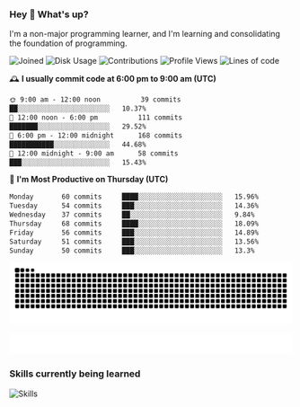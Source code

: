 ### Hey :wave: What's up?

I'm a non-major programming learner, and I'm learning and consolidating the foundation of programming.

<!--START_SECTION:waka-->
![Joined](http://img.shields.io/badge/Joined-7%20years%20ago-6D67E4?style=flat&labelColor=453C67)
![Disk Usage](http://img.shields.io/badge/Github%27s%20Storage-602.4%20MB-FD841F?style=flat&labelColor=E14D2A)
![Contributions](http://img.shields.io/badge/Contributions%20in%202023-499-7DCE13?style=flat&labelColor=2B7A0B)
![Profile Views](http://img.shields.io/badge/Profile%20Views-0-3AB4F2?style=flat&labelColor=0078AA)
![Lines of code](https://img.shields.io/badge/Lines%20of%20code-2%20Million%20Lines%20of%20code-FF8B8B?style=flat&labelColor=EB4747)

🕰️ **I usually commit code at 6:00 pm to 9:00 am (UTC)** 

```text
🌞 9:00 am - 12:00 noon          39 commits     ██░░░░░░░░░░░░░░░░░░░░░░░   10.37% 
🌆 12:00 noon - 6:00 pm          111 commits    ███████░░░░░░░░░░░░░░░░░░   29.52% 
🌃 6:00 pm - 12:00 midnight      168 commits    ███████████░░░░░░░░░░░░░░   44.68% 
🌙 12:00 midnight - 9:00 am      58 commits     ███░░░░░░░░░░░░░░░░░░░░░░   15.43%
```
📅 **I'm Most Productive on Thursday (UTC)** 

```text
Monday       60 commits     ████░░░░░░░░░░░░░░░░░░░░░   15.96% 
Tuesday      54 commits     ███░░░░░░░░░░░░░░░░░░░░░░   14.36% 
Wednesday    37 commits     ██░░░░░░░░░░░░░░░░░░░░░░░   9.84% 
Thursday     68 commits     ████░░░░░░░░░░░░░░░░░░░░░   18.09% 
Friday       56 commits     ███░░░░░░░░░░░░░░░░░░░░░░   14.89% 
Saturday     51 commits     ███░░░░░░░░░░░░░░░░░░░░░░   13.56% 
Sunday       50 commits     ███░░░░░░░░░░░░░░░░░░░░░░   13.3%
```

<!--END_SECTION:waka-->

![Snake animation](https://raw.githubusercontent.com/dirname/dirname/output/snake.svg)

![metrics](github-metrics.svg)

### Skills currently being learned

![Skills](https://skillicons.dev/icons?i=linux,rust,go,solidity,typescript,bash,git,postgres,mysql,redis,mongo,docker,kubernetes,grafana,prometheus)
